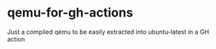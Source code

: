 # qemu-for-gh-actions
Just a compiled qemu to be easily extracted into ubuntu-latest in a GH action
